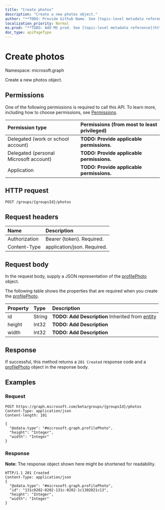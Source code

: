 ```yaml
---
title: "Create photos"
description: "Create a new photos object."
author: "**TODO: Provide Github Name. See [topic-level metadata reference](https://msgo.azurewebsites.net/add/document/guidelines/metadata.html#topic-level-metadata)**"
localization_priority: Normal
ms.prod: "**TODO: Add MS prod. See [topic-level metadata reference](https://msgo.azurewebsites.net/add/document/guidelines/metadata.html#topic-level-metadata)**"
doc_type: apiPageType
---
```


# Create photos

Namespace: microsoft.graph

Create a new photos object.

## Permissions
One of the following permissions is required to call this API. To learn more, including how to choose permissions, see [Permissions](/concepts/permissions-reference.md).

|Permission type|Permissions (from most to least privileged)|
|:---|:---|
|Delegated (work or school account)|**TODO: Provide applicable permissions.**|
|Delegated (personal Microsoft account)|**TODO: Provide applicable permissions.**|
|Application|**TODO: Provide applicable permissions.**|

## HTTP request
<!-- {
  "blockType": "ignored"
}
-->
``` http
POST /groups/{groupsId}/photos
```

## Request headers
|Name|Description|
|:---|:---|
|Authorization|Bearer {token}. Required.|
|Content-Type|application/json. Required.|

## Request body
In the request body, supply a JSON representation of the [profilePhoto](../resources/profilephoto.md) object.

The following table shows the properties that are required when you create the [profilePhoto](../resources/profilephoto.md).

|Property|Type|Description|
|:---|:---|:---|
|id|String|**TODO: Add Description** Inherited from [entity](../resources/entity.md)|
|height|Int32|**TODO: Add Description**|
|width|Int32|**TODO: Add Description**|



## Response
If successful, this method returns a `201 Created` response code and a [profilePhoto](../resources/profilephoto.md) object in the response body.

## Examples

### Request
<!-- {
  "blockType": "request",
  "name": "create_profilephoto_from_"
}
-->
``` http
POST https://graph.microsoft.com/beta/groups/{groupsId}/photos
Content-Type: application/json
Content-length: 101

{
  "@odata.type": "#microsoft.graph.profilePhoto",
  "height": "Integer",
  "width": "Integer"
}
```

### Response
**Note:** The response object shown here might be shortened for readability.
<!-- {
  "blockType": "response",
  "truncated": true,
  "@odata.type": "microsoft.graph.profilephoto"
}
-->
``` http
HTTP/1.1 201 Created
Content-Type: application/json
{
  "@odata.type": "#microsoft.graph.profilePhoto",
  "id": "131c0202-0202-131c-0202-1c1302021c13",
  "height": "Integer",
  "width": "Integer"
}
```

